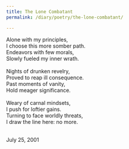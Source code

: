 ```yaml
---
title: The Lone Combatant
permalink: /diary/poetry/the-lone-combatant/

---
```

<div class="poetry">

Alone with my principles,<br/>
I choose this more somber path.<br/>
Endeavors with few morals,<br/>
Slowly fueled my inner wrath.<br/>
<br/>
Nights of drunken revelry,<br/>
Proved to reap ill consequence.<br/>
Past moments of vanity,<br/>
Hold meager significance.<br/>
<br/>
Weary of carnal mindsets,<br/>
I push for loftier gains.<br/>
Turning to face worldly threats,<br/>
I draw the line here: no more.<br/>
<br/>

<div class="poetry_date">July 25, 2001</div>




</div>
